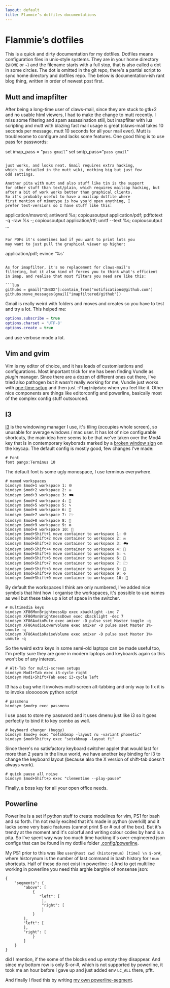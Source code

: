 ```yaml
---
layout: default
title: Flammie’s dotfiles documentations
---
```


# Flammie’s dotfiles

This is a quick and dirty documentation for my dotfiles. Dotfiles means
configuration files in unix-style systems. They are in your home directory
(`$HOME` or `~`) and the filename starts with a full stop, that is also called
a dot in some circles. The dot is omitted in the git repo, there's a partial
script to sync home directory and dotfiles repo. The below is documentation-ish
rant blog thing, written in order of newest post first.

## Mutt and imapfilter

After being a long-time user of claws-mail, since they are
stuck to gtk+2 and no usable html viewers, I had to make the
change to mutt recently. I miss some filtering and spam
assassination still, but imapfilter with lua scripting and
mutt with blazing fast mail usage is great (claws-mail takes
10 seconds per message, mutt 10 seconds for all your mail
ever). Mutt is troublesome to configure and lacks some
features. One good thing is to use pass for passwords:

set imap_pass = "`pass gmail`"
set smtp_pass="`pass gmail`"
```

just works, and looks neat. Gmail requires extra hacking,
which is detailed in the mutt wiki, nothing big but just few
odd settings.

Another pita with mutt and also stuff like tin is the support
for other stuff than text/plain, which requires mailcap hacking, but
after a bit of work works better than graphical clients.
So it's probably useful to have a mailcap dotfile where
first mention of mimetype is how you'd open anything, I
prefer text-versions so I have stuff like this:

```
application/msword; antiword %s; copiousoutput
application/pdf; pdftotext -q -raw %s -; copiousoutput
application/rtf;     unrtf --text %s; copiousoutput
...
```

For PDFs it's sometimes bad if you want to print lots you
may want to just pull the graphical viewer up higher:

```
application/pdf; evince '%s'
```

As for imapfilter, it's no replacement for claws-mail's 
filtering, but it also kind of forces you to think what's efficient
in imap, and realise that most filters you need are like this:

```lua
githubs = gmail["INBOX"]:contain_from("notifications@github.com")
githubs:move_messages(gmail["imapfiltered/github"])
```

Gmail is really weird with folders and moves and creates so
you have to test and try a lot. This helped me:

```lua
options.subscribe = true
options.charset = 'UTF-8'
options.create = true
```

and use verbose mode a lot.

## Vim and gvim

Vim is my editor of choice, and it has loads of customisations
and configurations. Most important trick for me has been
finding Vundle as *plugin* manager. Since there are a dozen of
different ones out there, I've tried also pathogen but it wasn't really
working for me, Vundle just works with [one-time setup]()
and then just `:PluginUpdate` when you feel like it. Other
nice components are things like editorconfig and powerline, basically
most of the complex config stuff outsourced. 

## I3

[I3]() is the windowing manager I use, it's tiling (occupies whole screen), so
unusable for average windows / mac user. It has lot of nice configurable
shortcuts, the main idea here seems to be that we've taken over the Mod4 key
that is in contemporary keyborads marked by a [broken window
sign](https://www.google.de/search?q=windows+logo) on the keycap. The default
config is mostly good, few changes I've made:

```
# Font
font pango:Terminus 10
```

The default font is some ugly monospace, I use terminus everywhere.

```
# named workspaces
bindsym $mod+1 workspace 1: 🌐
bindsym $mod+2 workspace 2: ✉
bindsym $mod+3 workspace 3: 🗪
bindsym $mod+4 workspace 4: 🖖
bindsym $mod+5 workspace 5: ✎
bindsym $mod+6 workspace 6: 🐀
bindsym $mod+7 workspace 7: 🗁
bindsym $mod+8 workspace 8: 🎵
bindsym $mod+9 workspace 9: ⚙
bindsym $mod+0 workspace 10: 📃
bindsym $mod+Shift+1 move container to workspace 1: 🌐
bindsym $mod+Shift+2 move container to workspace 2: ✉
bindsym $mod+Shift+3 move container to workspace 3: 🗪
bindsym $mod+Shift+4 move container to workspace 4: 🖖
bindsym $mod+Shift+5 move container to workspace 5: ✎
bindsym $mod+Shift+6 move container to workspace 6: 🐀
bindsym $mod+Shift+7 move container to workspace 7: 🗁
bindsym $mod+Shift+8 move container to workspace 8: 🎵
bindsym $mod+Shift+9 move container to workspace 9: ⚙
bindsym $mod+Shift+0 move container to workspace 10: 📃
```

By default the workspaces I think are only numbered, I've added nice symbols
that hint how I organise the workspaces, it's possible to use names as well but
these take up a lot of space in the switcher.

```
# multimedia keys
bindsym XF86MonBrightnessUp exec xbacklight -inc 7
bindsym XF86MonBrightnessDown exec xbacklight -dec 7
bindsym XF86AudioMute exec amixer -D pulse sset Master toggle -q
bindsym XF86AudioLowerVolume exec amixer -D pulse sset Master 1%- unmute -q
bindsym XF86AudioRaiseVolume exec amixer -D pulse sset Master 1%+ unmute -q
```

So the weird extra keys in some semi-old laptops can be made useful too, I'm
pretty sure they are gone in modern laptops and keyboards again so this won't be
of any interest.

```
# Alt-Tab for multi-screen setups
bindsym Mod1+Tab exec i3-cycle right
bindsym Mod1+Shift+Tab exec i3-cycle left
```

I3 has a bug whe it involves multi-screen alt-tabbing and only way to fix it is
to invoke sloooooow python script

```
# passmenu
bindsym $mod+p exec passmenu
```

I use pass to store my password and it uses dmenu just like i3 so it goes
perfectly to bind it to key combo as well.

```
# keyboard changer (buggy)
bindsym $mod+y exec "setxkbmap -layout ru -variant phonetic"
bindsym $mod+Shift+y exec "setxkbmap -layout fi"
```

Since there's no satisfactory keyboard switcher applet that would last for more
than 2 years in the linux world, we have another key binding for i3 to change
the keyboard layout (because also the X version of shift-tab doesn't always
work).

```
# quick pause all noise
bindsym $mod+Shift+p exec "clementine --play-pause"
```

Finally, a boss key for all your open office needs.

## Powerline

Powerline is a set if python stuff to create modelines for vim, PS1 for bash and
so forth. I'm not really excited that it's made in python (overkill) and it
lacks some very basic features (cannot print $ or # out of the box). But it's
trendy at the moment and it's colorful and writing colour codes by hand is a
pita. So I've spent way way too much time hacking it's over-engineered json
configs that can be found in my dotfile folder
[.config/powerline](https://github.com/flammie/dotfiles/tree/master/config/powerline).

My PS1 prior to this was like `user@host cwd (historynum) [time] \n $-or#`,
where historynum is the number of last command in bash history for `!num`
shortcuts. Half of these do not exist in powerline :-(
And to get multiline working in powerline you need this arghle barghle of
nonsense json:

```
{
	"segments": {
        "above": [
            {
               "left": [
                ],
                "right": [
                ]
            }
        ],
        "left": [
        ],
        "right": [
            }
        ]
	}
}
```

did I mention, if the some of the blocks end up empty they disappear. And since
my bottom row is only $-or-#, which is not supported by powerline, it took me an
hour before I gave up and just added env `LC_ALL` there, pfft.

And finally I fixed this by writing [my own
powerline-segment](//github.com/flammie/powerline-flammie/).
